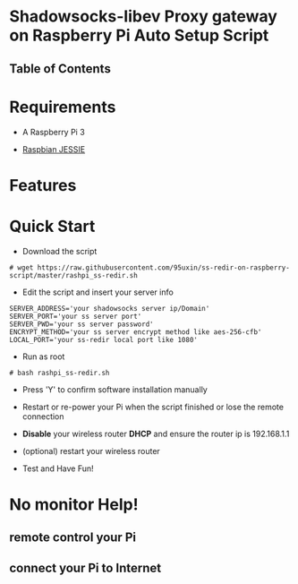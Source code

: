 # Shadowsocks-libev Proxy gateway on Raspberry Pi Auto Setup Script

## Table of Contents

# Requirements

* A Raspberry Pi 3

* [Raspbian JESSIE](https://www.raspberrypi.org/downloads/raspbian/)

# Features

# Quick Start

* Download the script

```
# wget https://raw.githubusercontent.com/95uxin/ss-redir-on-raspberry-script/master/rashpi_ss-redir.sh
```

* Edit the script and insert your server info

```
SERVER_ADDRESS='your shadowsocks server ip/Domain'
SERVER_PORT='your ss server port'
SERVER_PWD='your ss server password'
ENCRYPT_METHOD='your ss server encrypt method like aes-256-cfb'
LOCAL_PORT='your ss-redir local port like 1080'
```

* Run as root
```
# bash rashpi_ss-redir.sh
```

* Press 'Y' to confirm software installation manually

* Restart or re-power your Pi when the script finished or lose the remote connection

* **Disable** your wireless router **DHCP** and ensure the router ip is 192.168.1.1

* (optional) restart your wireless router

* Test and Have Fun!

# No monitor Help!

## remote control your Pi

## connect your Pi to Internet
